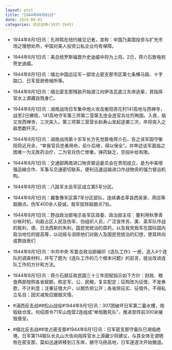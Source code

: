```yaml
---
layout: post
title: "1944年08月01日"
date: 2019-08-01
categories: 抗日战争(1937-1945)
---
```


<meta name="referrer" content="no-referrer" />

- 1944年8月1日讯：孔祥熙在纽约接见记者，宣称：中国乃美国投资与扩充市场之理想处所，中国对美人投资公私企业均有保障。 

- 1944年8月1日讯：美总统罗斯福晋升史迪威中将为上将。2日，蒋介石致电祝贺史迪威。 

- 1944年8月1日讯：缅北中国远征军一部攻占密支那市区第七条横马路、十字路口、日军营房修械所等。 

- 1944年8月1日讯：缅北密支那残敌开始渡江向伊洛瓦底江东岸逃窜，其指挥官水上源藏自戮身亡。 

- 1944年8月1日讯：湖南战场日军集中炮火攻击衡阳杏花村141高地与西禅寺，战至2日拂晓，141高地守军第三师第二营第五连全连官兵壮烈殉国。入夜，敌又攻西禅寺，三次突入，第三师第三营营长赵寿山发起逆袭三次，卒将突入之敌悉数歼灭。 

- 1944年8月1日讯：湖南战场第十军军长方先觉致电蒋介石，告之该军固守衡阳将近月余，“幸我官兵忠勇用命，前仆后继，得以保全”。并申述该军面临之困难一为无医药治疗，二为官兵伤亡惨重，弹药缺乏，空投补给有限。 

- 1944年8月1日讯：交通部两南进口物资督运委员会在贵阳成立，是为中美增强运输合作、军事与交通密切联系，便利迅速运输进口作战物资的强力督运机构。 

- 1944年8月1日讯：八路军太岳军区成立第5军分区。 

- 1944年8月1日讯：冀鲁豫军区第7军分区部队，连续袭击莘县西吴家、燕店等敌据点。伪军400余人投诚，我军拔除敌据点7处。 

- 1944年8月1日讯：野战政治部电示各军区政委、政治部主任：要利用秋季青纱帐时机，向敌占区人民及伪军、伪组织人员，广泛宣传苏、美、英军队作战的胜利，德、日法西斯的失利，国民党统治的腐朽，以及我党我军在国际国内政治地位的提高等，以动摇与消除他们对敌人及国民党统治的幻想，使其转向或靠拢我们 

- 1944年8月1日讯：中共中央 军委总政治部编印《连队工作》一册，选入4个连队的调查材料，并写了题为《连队工作的几个根本问题》的前言，提出改进连队工作的方针和方法。 

- 1944年8月1日讯：蒋介石就征收民国三十三年田赋指示如下方针：财政、粮食两部按照各省赋额，核定军、公、民粮，复实配定；征购改为征借，不发券款，不计利息；注重征借大户，以期负担公开；各省除征实、征借外，不得私立名目；因灾减免应据报灾情。 

- #滇西反击战##松山战役#1944年8月1日讯：307团破坏日军第二蓄水槽，炮毁敌仓库。何绍周令71军山炮营2连组成“单炮敢死队”，推进至阵前300米摧毁堡垒。 

- #缅北反击战##攻占密支那#1944年8月1日讯：日军密支那守备队已濒临绝境，日军第114联队长丸山大佐向指挥官水上源藏少将建议，与其全体无谓牺牲在密支那，莫如迅速转移到江东岸，据守马扬高地，日军遂逐次开始撤退。 

